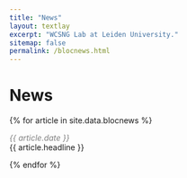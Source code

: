 ```yaml
---
title: "News"
layout: textlay
excerpt: "WCSNG Lab at Leiden University."
sitemap: false
permalink: /blocnews.html
---
```


# News

{% for article in site.data.blocnews %}
<p><i><font color="gray">{{ article.date }}</font></i><br>
{{ article.headline }}</p>
{% endfor %}
